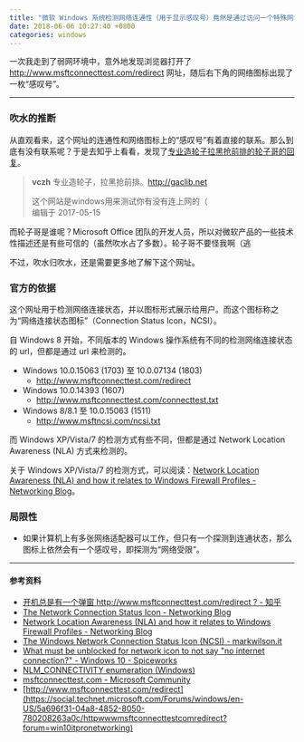 ```yaml
---
title: "微软 Windows 系统检测网络连通性（用于显示感叹号）竟然是通过访问一个特殊网址来实现的"
date: 2018-06-06 10:27:40 +0800
categories: windows
---
```


一次我走到了弱网环境中，意外地发现浏览器打开了 <http://www.msftconnecttest.com/redirect> 网址，随后右下角的网络图标出现了一枚“感叹号”。

---

<div id="toc"></div>

### 吹水的推断

从直观看来，这个网址的连通性和网络图标上的“感叹号”有着直接的联系。那么到底有没有联系呢？于是去知乎上看看，发现了[专业造轮子拉黑抢前排的轮子哥的回复](https://www.zhihu.com/question/59865134/answer/169818796)。

> **vczh** 专业造轮子，拉黑抢前排。http://gaclib.net
> 
> 这个网站是windows用来测试你有没有连上网的（  
> 编辑于 2017-05-15

而轮子哥是谁呢？Microsoft Office 团队的开发人员，所以对微软产品的一些技术性描述还是有些可信的（虽然吹水占了多数）。轮子哥不要怪我啊（逃

不过，吹水归吹水，还是需要更多地了解下这个网址。

### 官方的依据

这个网址用于检测网络连接状态，并以图标形式展示给用户。而这个图标称之为“网络连接状态图标”（Connection Status Icon，NCSI）。

自 Windows 8 开始，不同版本的 Windows 操作系统有不同的检测网络连接状态的 url，但都是通过 url 来检测的。

- Windows 10.0.15063 (1703) 至 10.0.07134 (1803)
    - <http://www.msftconnecttest.com/redirect>
- Windows 10.0.14393 (1607)
    - <http://www.msftconnecttest.com/connecttest.txt>
- Windows 8/8.1 至 10.0.15063 (1511)
    - <http://www.msftncsi.com/ncsi.txt>

而 Windows XP/Vista/7 的检测方式有些不同，但都是通过 Network Location Awareness (NLA) 方式来检测的。

关于 Windows XP/Vista/7 的检测方式，可以阅读：[Network Location Awareness (NLA) and how it relates to Windows Firewall Profiles - Networking Blog](https://blogs.technet.microsoft.com/networking/2010/09/08/network-location-awareness-nla-and-how-it-relates-to-windows-firewall-profiles/)。

### 局限性

- 如果计算机上有多张网络适配器可以工作，但只有一个探测到连通状态，那么图标上依然会有一个感叹号，即探测为“网络受限”。

---

#### 参考资料

- [开机总是有一个弹窗 http://www.msftconnecttest.com/redirect ? - 知乎](https://www.zhihu.com/question/59865134)
- [The Network Connection Status Icon - Networking Blog](https://blogs.technet.microsoft.com/networking/2012/12/20/the-network-connection-status-icon/)
- [Network Location Awareness (NLA) and how it relates to Windows Firewall Profiles - Networking Blog](https://blogs.technet.microsoft.com/networking/2010/09/08/network-location-awareness-nla-and-how-it-relates-to-windows-firewall-profiles/)
- [The Windows Network Connection Status Icon (NCSI) - markwilson.it](http://www.markwilson.co.uk/blog/2017/05/windows-network-connection-status-icon-ncsi.htm)
- [What must be unblocked for network icon to not say "no internet connection?" - Windows 10 - Spiceworks](https://community.spiceworks.com/topic/1644424-what-must-be-unblocked-for-network-icon-to-not-say-no-internet-connection?page=1#entry-5876238)
- [NLM_CONNECTIVITY enumeration (Windows)](https://msdn.microsoft.com/en-us/library/windows/desktop/aa370795%28v=vs.85%29.aspx?f=255&MSPPError=-2147217396)
- [msftconnecttest.com - Microsoft Community](https://answers.microsoft.com/en-us/windows/forum/windows_10-networking/msftconnecttestcom/54cd5060-dbd3-4c82-b958-1a8706184a88?auth=1)
- [http://www.msftconnecttest.com/redirect](https://social.technet.microsoft.com/Forums/windows/en-US/5a696f31-04a8-4852-8050-780208263a0c/httpwwwmsftconnecttestcomredirect?forum=win10itpronetworking)

